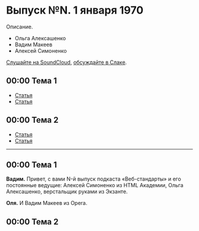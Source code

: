 # Выпуск №N. 1 января 1970

Описание.

- Ольга Алексашенко
- Вадим Макеев
- Алексей Симоненко

[Слушайте на SoundCloud](https://soundcloud.com/web-standards/episode-N), [обсуждайте в Слаке](https://web-standards.slack.com/messages/podcast/).

## 00:00 Тема 1

- [Статья](ссылка)
- [Статья](ссылка)

## 00:00 Тема 2

- [Статья](ссылка)
- [Статья](ссылка)

---

## 00:00 Тема 1

**Вадим.** Привет, с вами N-й выпуск подкаста «Веб-стандарты» и его постоянные ведущие: Алексей Симоненко из HTML Академии, Ольга Алексашенко, верстальщик руками из Экзанте.

**Оля.** И Вадим Макеев из Opera.

## 00:00 Тема 2

